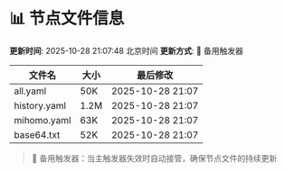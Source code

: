 # 📊 节点文件信息

**更新时间**: 2025-10-28 21:07:48 北京时间
**更新方式**: 🔄 备用触发器

| 文件名 | 大小 | 最后修改 |
|--------|------|----------|
| all.yaml | 50K | 2025-10-28 21:07 |
| history.yaml | 1.2M | 2025-10-28 21:07 |
| mihomo.yaml | 63K | 2025-10-28 21:07 |
| base64.txt | 52K | 2025-10-28 21:07 |

> 🔄 备用触发器：当主触发器失效时自动接管，确保节点文件的持续更新
